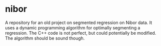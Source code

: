 # nibor
A repository for an old project on segmented regression on Nibor data. It uses a dynamic programming algorithm for optimally segmenting a regression. The C++ code is not perfect, but could potentially be modified. The algorithm should be sound though.
